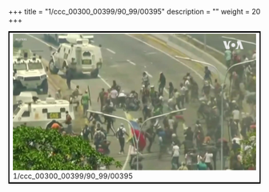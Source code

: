 +++
title = "1/ccc_00300_00399/90_99/00395"
description = ""
weight = 20
+++

<table style="border:2px solid black;max-width:800px;max-height:800px;" 
><tr><td>
<img class="center-fit-jpg"
src="/jpg_/aaa_20190430_NxaOmWaI8sI_00394.jpg">
1/ccc_00300_00399/90_99/00395
</img></td></tr></table>

